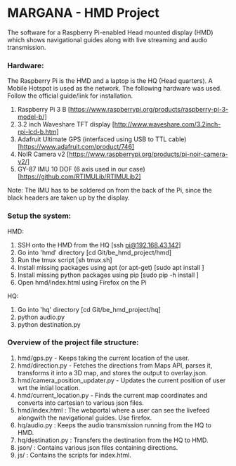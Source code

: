 # MARGANA - HMD Project
The software for a Raspberry Pi-enabled Head mounted display (HMD) which shows navigational guides along with live streaming and audio transmission.



### Hardware:
The Raspberry Pi is the HMD and a laptop is the HQ (Head quarters). A Mobile Hotspot is used as the network. The following hardware was used. Follow the official guide/link for installation.
1) Raspberry Pi 3 B [https://www.raspberrypi.org/products/raspberry-pi-3-model-b/]
2) 3.2 inch Waveshare TFT display [http://www.waveshare.com/3.2inch-rpi-lcd-b.htm]
3) Adafruit Ultimate GPS (interfaced using USB to TTL cable) [https://www.adafruit.com/product/746]
4) NoIR Camera v2 [https://www.raspberrypi.org/products/pi-noir-camera-v2/]
5) GY-87 IMU 10 DOF (6 axis used in our case) [https://github.com/RTIMULib/RTIMULib2]

Note: The IMU has to be soldered on from the back of the Pi, since the black headers are taken up by the display.



### Setup the system:
HMD:
1) SSH onto the HMD from the HQ [ssh pi@192.168.43.142]
2) Go into 'hmd' directory [cd Git/be_hmd_project/hmd]
3) Run the tmux script [sh tmux.sh]
4) Install missing packages using apt (or apt-get) [sudo apt install <package-name>]
5) Install missing python packages using pip [sudo pip -h install <python-package-name>]
6) Open hmd/index.html using Firefox on the Pi

HQ:
1) Go into 'hq' directory [cd Git/be_hmd_project/hq]
2) python audio.py
3) python destination.py



### Overview of the project file structure:
1) hmd/gps.py - Keeps taking the current location of the user.
2) hmd/direction.py - Fetches the directions from Maps API, parses it, transforms it into a 3D map, and stores the output to overlay.json.
3) hmd/camera_position_updater.py - Updates the current position of user wrt the intial location.
4) hmd/current_location.py - Finds the current map coordinates and converts into cartesian to various json files.
5) hmd/index.html : The webportal where a user can see the livefeed alongwith the navigational guides. Use firefox.
6) hq/audio.py : Keeps the audio transmission running from the HQ to HMD.
7) hq/destination.py : Transfers the destination from the HQ to HMD.
8) json/ : Contains various json files containing directions.
9) js/ : Contains the scripts for index.html.
